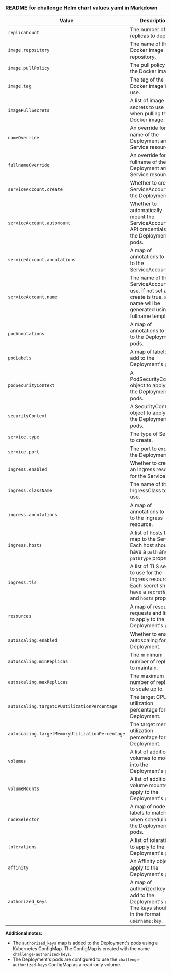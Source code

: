 ### README for challenge Helm chart values.yaml in Markdown

| Value | Description | Default |
|---|---|---|
| `replicaCount` | The number of replicas to deploy. | 1 |
| `image.repository` | The name of the Docker image repository. | nginx |
| `image.pullPolicy` | The pull policy for the Docker image. | IfNotPresent |
| `image.tag` | The tag of the Docker image to use. | The chart's appVersion |
| `imagePullSecrets` | A list of image pull secrets to use when pulling the Docker image. | [] |
| `nameOverride` | An override for the name of the Deployment and Service resources. | None |
| `fullnameOverride` | An override for the fullname of the Deployment and Service resources. | None |
| `serviceAccount.create` | Whether to create a ServiceAccount for the Deployment. | True |
| `serviceAccount.automount` | Whether to automatically mount the ServiceAccount's API credentials into the Deployment's pods. | True |
| `serviceAccount.annotations` | A map of annotations to add to the ServiceAccount. | {} |
| `serviceAccount.name` | The name of the ServiceAccount to use. If not set and create is true, a name will be generated using the fullname template. | None |
| `podAnnotations` | A map of annotations to add to the Deployment's pods. | {} |
| `podLabels` | A map of labels to add to the Deployment's pods. | {} |
| `podSecurityContext` | A PodSecurityContext object to apply to the Deployment's pods. | {} |
| `securityContext` | A SecurityContext object to apply to the Deployment's pods. | {} |
| `service.type` | The type of Service to create. | ClusterIP |
| `service.port` | The port to expose the Deployment on. | 22 |
| `ingress.enabled` | Whether to create an Ingress resource for the Service. | False |
| `ingress.className` | The name of the IngressClass to use. | None |
| `ingress.annotations` | A map of annotations to add to the Ingress resource. | {} |
| `ingress.hosts` | A list of hosts to map to the Service. Each host should have a `path` and `pathType` property. | [] |
| `ingress.tls` | A list of TLS secrets to use for the Ingress resource. Each secret should have a `secretName` and `hosts` property. | [] |
| `resources` | A map of resource requests and limits to apply to the Deployment's pods. | {} |
| `autoscaling.enabled` | Whether to enable autoscaling for the Deployment. | False |
| `autoscaling.minReplicas` | The minimum number of replicas to maintain. | 1 |
| `autoscaling.maxReplicas` | The maximum number of replicas to scale up to. | 100 |
| `autoscaling.targetCPUUtilizationPercentage` | The target CPU utilization percentage for the Deployment. | 80 |
| `autoscaling.targetMemoryUtilizationPercentage` | The target memory utilization percentage for the Deployment. | 80 |
| `volumes` | A list of additional volumes to mount into the Deployment's pods. | [] |
| `volumeMounts` | A list of additional volume mounts to apply to the Deployment's pods. | [] |
| `nodeSelector` | A map of node labels to match when scheduling the Deployment's pods. | {} |
| `tolerations` | A list of tolerations to apply to the Deployment's pods. | [] |
| `affinity` | An Affinity object to apply to the Deployment's pods. | {} |
| `authorized_keys` | A map of authorized keys to add to the Deployment's pods. The keys should be in the format `username:key`. | {} |

**Additional notes:**

* The `authorized_keys` map is added to the Deployment's pods using a Kubernetes ConfigMap. The ConfigMap is created with the name `challenge-authorized-keys`.
* The Deployment's pods are configured to use the `challenge-authorized-keys` ConfigMap as a read-only volume.